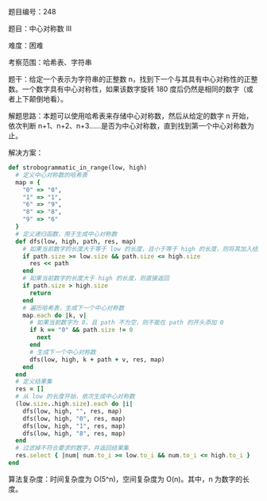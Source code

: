 题目编号：248

题目：中心对称数 III

难度：困难

考察范围：哈希表、字符串

题干：给定一个表示为字符串的正整数 n，找到下一个与其具有中心对称性的正整数。一个数字具有中心对称性，如果该数字旋转 180 度后仍然是相同的数字（或者上下颠倒地看）。

解题思路：本题可以使用哈希表来存储中心对称数，然后从给定的数字 n 开始，依次判断 n+1、n+2、n+3……是否为中心对称数，直到找到第一个中心对称数为止。

解决方案：

```ruby
def strobogrammatic_in_range(low, high)
  # 定义中心对称数的哈希表
  map = {
    "0" => "0",
    "1" => "1",
    "6" => "9",
    "8" => "8",
    "9" => "6"
  }
  # 定义递归函数，用于生成中心对称数
  def dfs(low, high, path, res, map)
    # 如果当前数字的长度大于等于 low 的长度，且小于等于 high 的长度，则将其加入结果集
    if path.size >= low.size && path.size <= high.size
      res << path
    end
    # 如果当前数字的长度大于 high 的长度，则直接返回
    if path.size > high.size
      return
    end
    # 遍历哈希表，生成下一个中心对称数
    map.each do |k, v|
      # 如果当前数字为 0，且 path 不为空，则不能在 path 的开头添加 0
      if k == "0" && path.size != 0
        next
      end
      # 生成下一个中心对称数
      dfs(low, high, k + path + v, res, map)
    end
  end
  # 定义结果集
  res = []
  # 从 low 的长度开始，依次生成中心对称数
  (low.size..high.size).each do |i|
    dfs(low, high, "", res, map)
    dfs(low, high, "0", res, map)
    dfs(low, high, "1", res, map)
    dfs(low, high, "8", res, map)
  end
  # 过滤掉不符合要求的数字，并返回结果集
  res.select { |num| num.to_i >= low.to_i && num.to_i <= high.to_i }
end
```

算法复杂度：时间复杂度为 O(5^n)，空间复杂度为 O(n)。其中，n 为数字的长度。